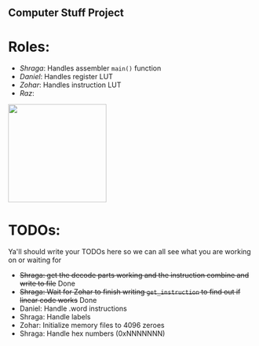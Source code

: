 ## Computer Stuff Project

# Roles:
- *Shraga*: Handles assembler ```main()``` function
- *Daniel*: Handles register LUT
- *Zohar*: Handles instruction LUT
- *Raz*: 
<img src="https://upload.wikimedia.org/wikipedia/commons/thumb/8/88/To-Be-Continued_Text_Logo_%28%C3%A0_suivre%29.png/1600px-To-Be-Continued_Text_Logo_%28%C3%A0_suivre%29.png" width="200">

# TODOs:
Ya'll should write your TODOs here so we can all see what you are working on or waiting for
 - ~~Shraga: get the decode parts working and the instruction combine and write to file~~ Done
 - ~~Shraga: Wait for Zohar to finish writing ```get_instruction``` to find out if linear code works~~ Done
 - Daniel: Handle .word instructions
 - Shraga: Handle labels
 - Zohar: Initialize memory files to 4096 zeroes
 - Shraga: Handle hex numbers (0xNNNNNNN)
 